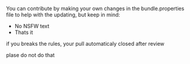 You can contribute by making your own changes in the bundle.properties file to help with the updating, but keep in mind:

- No NSFW text
- Thats it

if you breaks the rules, your pull automaticaly closed after review

plase do not do that
